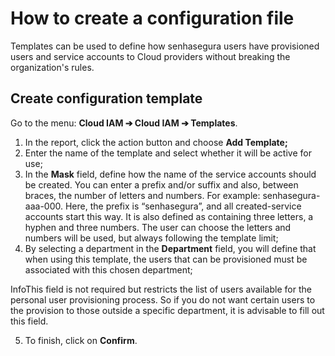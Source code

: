 # How to create a configuration file

Templates can be used to define how senhasegura users have provisioned users and service accounts to Cloud providers without breaking the organization's rules.

## Create configuration template

Go to the menu: **Cloud IAM ➔ Cloud IAM ➔ Templates**.

1. In the report, click the action button and choose **Add Template;**
2. Enter the name of the template and select whether it will be active for use;
3. In the **Mask** field, define how the name of the service accounts should be created. You can enter a prefix and/or suffix and also, between braces, the number of letters and numbers. For example: senhasegura\-aaa\-000. Here, the prefix is “senhasegura”, and all created\-service accounts start this way. It is also defined as containing three letters, a hyphen and three numbers. The user can choose the letters and numbers will be used, but always following the template limit;
4. By selecting a department in the **Department** field, you will define that when using this template, the users that can be provisioned must be associated with this chosen department;

InfoThis field is not required but restricts the list of users available for the personal user provisioning process. So if you do not want certain users to the provision to those outside a specific department, it is advisable to fill out this field.

5. To finish, click on **Confirm**.
